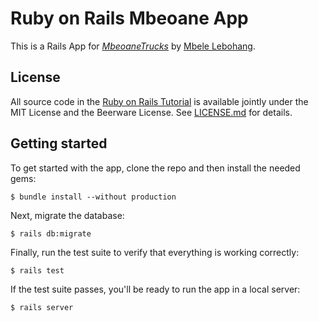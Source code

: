 # Ruby on Rails Mbeoane App

This is a Rails App for
[*MbeoaneTrucks*](http://www.railstutorial.org/)
by [Mbele Lebohang](https://www.facebook.com/profile.php?id=100009278914097).

## License

All source code in the [Ruby on Rails Tutorial](http://railstutorial.org/)
is available jointly under the MIT License and the Beerware License. See
[LICENSE.md](LICENSE.md) for details.

## Getting started

To get started with the app, clone the repo and then install the needed gems:

```
$ bundle install --without production
```

Next, migrate the database:

```
$ rails db:migrate
```

Finally, run the test suite to verify that everything is working correctly:

```
$ rails test
```

If the test suite passes, you'll be ready to run the app in a local server:

```
$ rails server

